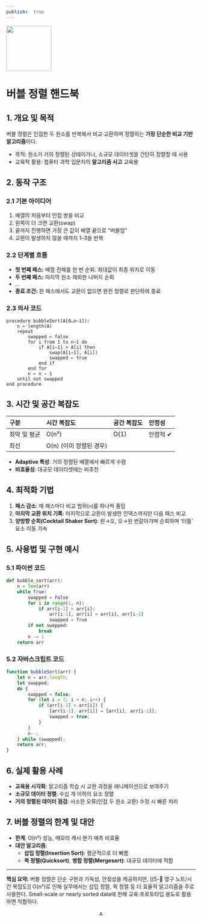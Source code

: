 ```yaml
---
publish:  true
---
```


<img src="https://r2cdn.perplexity.ai/pplx-full-logo-primary-dark%402x.png" class="logo" width="120"/>

# 버블 정렬 핸드북

## 1. 개요 및 목적

버블 정렬은 인접한 두 원소를 반복해서 비교·교환하며 정렬하는 **가장 단순한 비교 기반 알고리즘**이다.

- 목적: 원소가 거의 정렬된 상태이거나, 소규모 데이터셋을 간단히 정렬할 때 사용
- 교육적 활용: 컴퓨터 과학 입문자의 **알고리즘 사고** 교육용


## 2. 동작 구조

### 2.1 기본 아이디어

1. 배열의 처음부터 인접 쌍을 비교
2. 왼쪽이 더 크면 교환(swap)
3. 끝까지 진행하면 가장 큰 값이 배열 끝으로 “버블업”
4. 교환이 발생하지 않을 때까지 1–3을 반복

### 2.2 단계별 흐름

- **첫 번째 패스:** 배열 전체를 한 번 순회. 최대값이 최종 위치로 이동
- **두 번째 패스:** 마지막 원소 제외한 나머지 순회
- …
- **종료 조건:** 한 패스에서도 교환이 없으면 완전 정렬로 판단하여 종료


### 2.3 의사 코드

```
procedure bubbleSort(A[0…n−1]):
    n ← length(A)
    repeat
        swapped ← false
        for i from 1 to n−1 do
            if A[i−1] > A[i] then
                swap(A[i−1], A[i])
                swapped ← true
            end if
        end for
        n ← n − 1
    until not swapped
end procedure
```


## 3. 시간 및 공간 복잡도

| 구분      | 시간 복잡도           | 공간 복잡도 | 안정성   |
| :------ | :--------------- | :----- | :---- |
| 최악 및 평균 | O(n²)            | O(1)   | 안정적 ✔ |
| 최선      | O(n) (이미 정렬된 경우) |        |       |

- **Adaptive 특성**: 거의 정렬된 배열에서 빠르게 수렴
- **비효율성**: 대규모 데이터셋에는 비추천


## 4. 최적화 기법

1. **패스 감소**: 매 패스마다 비교 범위(`n`)를 하나씩 줄임
2. **마지막 교환 위치 기록**: 마지막으로 교환이 발생한 인덱스까지만 다음 패스 비교
3. **양방향 순회(Cocktail Shaker Sort)**: 왼→오, 오→왼 번갈아가며 순회하며 ‘터틀’ 요소 이동 가속

## 5. 사용법 및 구현 예시

### 5.1 파이썬 코드

```python
def bubble_sort(arr):
    n = len(arr)
    while True:
        swapped = False
        for i in range(1, n):
            if arr[i-1] > arr[i]:
                arr[i-1], arr[i] = arr[i], arr[i-1]
                swapped = True
        if not swapped:
            break
        n -= 1
    return arr
```


### 5.2 자바스크립트 코드

```javascript
function bubbleSort(arr) {
    let n = arr.length;
    let swapped;
    do {
        swapped = false;
        for (let i = 1; i < n; i++) {
            if (arr[i-1] > arr[i]) {
                [arr[i-1], arr[i]] = [arr[i], arr[i-1]];
                swapped = true;
            }
        }
        n--;
    } while (swapped);
    return arr;
}
```


## 6. 실제 활용 사례

- **교육용 시각화**: 알고리즘 학습 시 교환 과정을 애니메이션으로 보여주기
- **소규모 데이터 정렬**: 수십 개 이하의 요소 정렬
- **거의 정렬된 데이터 점검**: 사소한 오류(인접 두 원소 교환) 수정 시 빠른 처리


## 7. 버블 정렬의 한계 및 대안

- **한계**: O(n²) 성능, 메모리 캐시·분기 예측 비효율
- **대안 알고리즘**:
    - **삽입 정렬(Insertion Sort)**: 평균적으로 더 빠름
    - **퀵 정렬(Quicksort)**, **병합 정렬(Mergesort)**: 대규모 데이터에 적합

---

**핵심 요약:** 버블 정렬은 단순 구현과 가독성, 안정성을 제공하지만, [[5-💎 영구 노트/시간 복잡도]] O(n²)로 인해 실무에서는 삽입 정렬, 퀵 정렬 등 더 효율적 알고리즘을 주로 사용한다. Small-scale or nearly sorted data에 한해 교육·프로토타입 용도로 활용하면 적합하다.

<div style="text-align: center">⁂</div>

[^1]: https://builtin.com/data-science/bubble-sort-time-complexity

[^2]: https://www.indeed.com/career-advice/career-development/bubble-sorting

[^3]: https://sg.indeed.com/career-advice/career-development/bubble-sorting

[^4]: https://en.wikipedia.org/wiki/Bubble_sort

[^5]: https://www.codecademy.com/resources/docs/general/algorithm/bubble-sort

[^6]: https://www.os-monitor.com/osm1388.htm

[^7]: https://www.bbc.co.uk/bitesize/guides/zbssv9q/revision/11

[^8]: https://youcademy.org/bubble-sort-step-by-step/

[^9]: https://stackoverflow.com/questions/276113/what-is-a-bubble-sort-good-for

[^10]: https://www.w3schools.com/dsa/dsa_algo_bubblesort.php

[^11]: https://www.scaler.com/topics/data-structures/bubble-sort/

[^12]: https://www.reddit.com/r/programming/comments/18atdw7/when_would_you_ever_want_bubblesort/

[^13]: https://www.productplan.com/glossary/bubble-sort/

[^14]: https://www.bbc.co.uk/bitesize/guides/zm77xfr/revision/6

[^15]: https://myexperiencelive.wordpress.com/2017/03/12/real-life-application-of-bubble-sort-and-binary-search-algorithms/

[^16]: https://dev.to/emmanuelayinde/understanding-bubble-sort-algorithm-beginners-guide-with-leetcode-problems-4in7

[^17]: https://www.studytonight.com/data-structures/bubble-sort

[^18]: https://www.geeksforgeeks.org/dsa/bubble-sort-algorithm/

[^19]: https://www.youtube.com/watch?v=Dv4qLJcxus8

[^20]: https://www.tutorialspoint.com/data_structures_algorithms/bubble_sort_algorithm.htm

